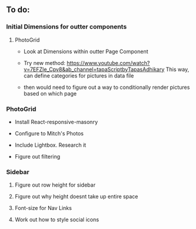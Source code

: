 ## To do:

### Initial Dimensions for outter components

1. PhotoGrid

    - Look at Dimensions within outter Page Component

    - Try new method:
      https://www.youtube.com/watch?v=7EFZIe_Cpv8&ab_channel=tapaScriptbyTapasAdhikary
      This way, can define categories for pictures in data file
    - then would need to figure out a way to conditionally render pictures based on which page

### PhotoGrid

-   Install React-responsive-masonry
-   Configure to Mitch's Photos
-   Include Lightbox. Research it

-   Figure out filtering

### Sidebar

1. Figure out row height for sidebar
2. Figure out why height doesnt take up entire space

3. Font-size for Nav Links
4. Work out how to style social icons
